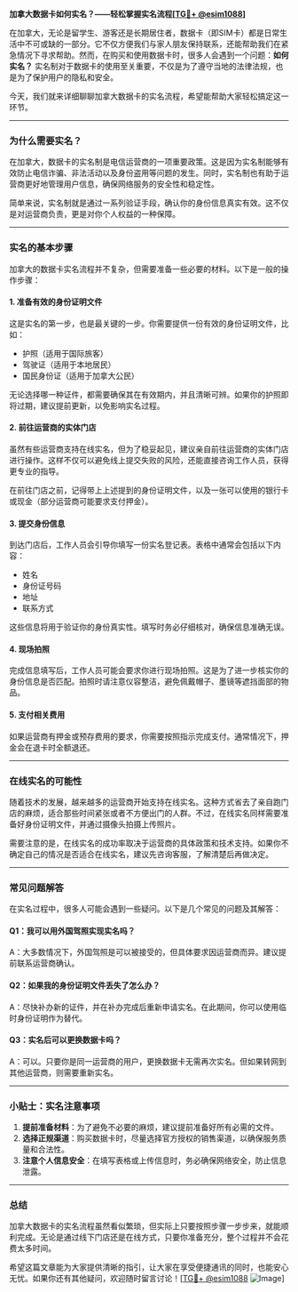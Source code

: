**加拿大数据卡如何实名？——轻松掌握实名流程[[TG💪+ @esim1088](https://t.me/s/esim1088)]**

在加拿大，无论是留学生、游客还是长期居住者，数据卡（即SIM卡）都是日常生活中不可或缺的一部分。它不仅方便我们与家人朋友保持联系，还能帮助我们在紧急情况下寻求帮助。然而，在购买和使用数据卡时，很多人会遇到一个问题：**如何实名？** 实名制对于数据卡的使用至关重要，不仅是为了遵守当地的法律法规，也是为了保护用户的隐私和安全。

今天，我们就来详细聊聊加拿大数据卡的实名流程，希望能帮助大家轻松搞定这一环节。

---

### **为什么需要实名？**

在加拿大，数据卡的实名制是电信运营商的一项重要政策。这是因为实名制能够有效防止电信诈骗、非法活动以及身份盗用等问题的发生。同时，实名制也有助于运营商更好地管理用户信息，确保网络服务的安全性和稳定性。

简单来说，实名制就是通过一系列验证手段，确认你的身份信息真实有效。这不仅是对运营商负责，更是对你个人权益的一种保障。

---

### **实名的基本步骤**

加拿大的数据卡实名流程并不复杂，但需要准备一些必要的材料。以下是一般的操作步骤：

#### **1. 准备有效的身份证明文件**
这是实名的第一步，也是最关键的一步。你需要提供一份有效的身份证明文件，比如：

- 护照（适用于国际旅客）
- 驾驶证（适用于本地居民）
- 国民身份证（适用于加拿大公民）

无论选择哪一种证件，都需要确保其在有效期内，并且清晰可辨。如果你的护照即将过期，建议提前更新，以免影响实名过程。

#### **2. 前往运营商的实体门店**
虽然有些运营商支持在线实名，但为了稳妥起见，建议亲自前往运营商的实体门店进行操作。这样不仅可以避免线上提交失败的风险，还能直接咨询工作人员，获得更专业的指导。

在前往门店之前，记得带上上述提到的身份证明文件，以及一张可以使用的银行卡或现金（部分运营商可能要求支付押金）。

#### **3. 提交身份信息**
到达门店后，工作人员会引导你填写一份实名登记表。表格中通常会包括以下内容：
- 姓名
- 身份证号码
- 地址
- 联系方式

这些信息将用于验证你的身份真实性。填写时务必仔细核对，确保信息准确无误。

#### **4. 现场拍照**
完成信息填写后，工作人员可能会要求你进行现场拍照。这是为了进一步核实你的身份信息是否匹配。拍照时请注意仪容整洁，避免佩戴帽子、墨镜等遮挡面部的物品。

#### **5. 支付相关费用**
如果运营商有押金或预存费用的要求，你需要按照指示完成支付。通常情况下，押金会在退卡时全额退还。

---

### **在线实名的可能性**

随着技术的发展，越来越多的运营商开始支持在线实名。这种方式省去了亲自跑门店的麻烦，适合那些时间紧张或者不方便出门的人群。不过，在线实名同样需要准备好身份证明文件，并通过摄像头拍摄上传照片。

需要注意的是，在线实名的成功率取决于运营商的具体政策和技术支持。如果你不确定自己的情况是否适合在线实名，建议先咨询客服，了解清楚后再做决定。

---

### **常见问题解答**

在实名过程中，很多人可能会遇到一些疑问。以下是几个常见的问题及其解答：

#### **Q1：我可以用外国驾照实现实名吗？**
A：大多数情况下，外国驾照是可以被接受的，但具体要求因运营商而异。建议提前联系运营商确认。

#### **Q2：如果我的身份证明文件丢失了怎么办？**
A：尽快补办新的证件，并在补办完成后重新申请实名。在此期间，你可以使用临时身份证明作为替代。

#### **Q3：实名后可以更换数据卡吗？**
A：可以。只要你是同一运营商的用户，更换数据卡无需再次实名。但如果转网到其他运营商，则需要重新实名。

---

### **小贴士：实名注意事项**

1. **提前准备材料**：为了避免不必要的麻烦，建议提前准备好所有必需的文件。
2. **选择正规渠道**：购买数据卡时，尽量选择官方授权的销售渠道，以确保服务质量和合法性。
3. **注意个人信息安全**：在填写表格或上传信息时，务必确保网络安全，防止信息泄露。

---

### **总结**

加拿大数据卡的实名流程虽然看似繁琐，但实际上只要按照步骤一步步来，就能顺利完成。无论是通过线下门店还是在线方式，只要你准备充分，整个过程并不会花费太多时间。

希望这篇文章能为大家提供清晰的指引，让大家在享受便捷通讯的同时，也能安心无忧。如果你还有其他疑问，欢迎随时留言讨论！[[TG💪+ @esim1088](https://t.me/s/esim1088) ![Image](https://i.postimg.cc/4NQfJmqS/Snipaste-2025-05-13-00-14-12.png)]